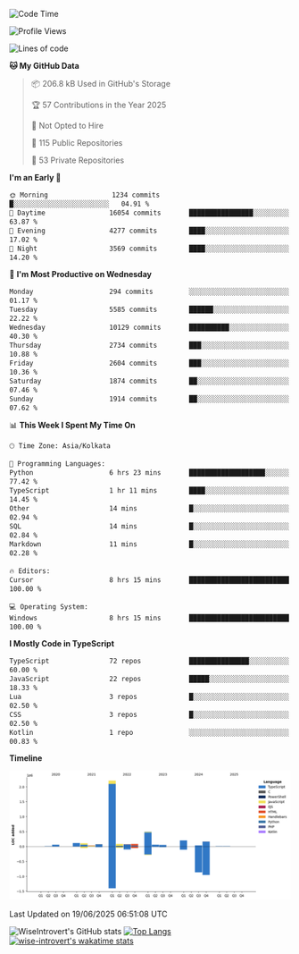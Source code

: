 <!--START_SECTION:waka-->
![Code Time](http://img.shields.io/badge/Code%20Time-2%2C349%20hrs%2037%20mins-blue)

![Profile Views](http://img.shields.io/badge/Profile%20Views-0-blue)

![Lines of code](https://img.shields.io/badge/From%20Hello%20World%20I%27ve%20Written-3.9%20million%20lines%20of%20code-blue)

**🐱 My GitHub Data** 

> 📦 206.8 kB Used in GitHub's Storage 
 > 
> 🏆 57 Contributions in the Year 2025
 > 
> 🚫 Not Opted to Hire
 > 
> 📜 115 Public Repositories 
 > 
> 🔑 53 Private Repositories 
 > 
**I'm an Early 🐤** 

```text
🌞 Morning                1234 commits        █░░░░░░░░░░░░░░░░░░░░░░░░   04.91 % 
🌆 Daytime                16054 commits       ████████████████░░░░░░░░░   63.87 % 
🌃 Evening                4277 commits        ████░░░░░░░░░░░░░░░░░░░░░   17.02 % 
🌙 Night                  3569 commits        ████░░░░░░░░░░░░░░░░░░░░░   14.20 % 
```
📅 **I'm Most Productive on Wednesday** 

```text
Monday                   294 commits         ░░░░░░░░░░░░░░░░░░░░░░░░░   01.17 % 
Tuesday                  5585 commits        ██████░░░░░░░░░░░░░░░░░░░   22.22 % 
Wednesday                10129 commits       ██████████░░░░░░░░░░░░░░░   40.30 % 
Thursday                 2734 commits        ███░░░░░░░░░░░░░░░░░░░░░░   10.88 % 
Friday                   2604 commits        ███░░░░░░░░░░░░░░░░░░░░░░   10.36 % 
Saturday                 1874 commits        ██░░░░░░░░░░░░░░░░░░░░░░░   07.46 % 
Sunday                   1914 commits        ██░░░░░░░░░░░░░░░░░░░░░░░   07.62 % 
```


📊 **This Week I Spent My Time On** 

```text
🕑︎ Time Zone: Asia/Kolkata

💬 Programming Languages: 
Python                   6 hrs 23 mins       ███████████████████░░░░░░   77.42 % 
TypeScript               1 hr 11 mins        ████░░░░░░░░░░░░░░░░░░░░░   14.45 % 
Other                    14 mins             █░░░░░░░░░░░░░░░░░░░░░░░░   02.94 % 
SQL                      14 mins             █░░░░░░░░░░░░░░░░░░░░░░░░   02.84 % 
Markdown                 11 mins             █░░░░░░░░░░░░░░░░░░░░░░░░   02.28 % 

🔥 Editors: 
Cursor                   8 hrs 15 mins       █████████████████████████   100.00 % 

💻 Operating System: 
Windows                  8 hrs 15 mins       █████████████████████████   100.00 % 
```

**I Mostly Code in TypeScript** 

```text
TypeScript               72 repos            ███████████████░░░░░░░░░░   60.00 % 
JavaScript               22 repos            █████░░░░░░░░░░░░░░░░░░░░   18.33 % 
Lua                      3 repos             █░░░░░░░░░░░░░░░░░░░░░░░░   02.50 % 
CSS                      3 repos             █░░░░░░░░░░░░░░░░░░░░░░░░   02.50 % 
Kotlin                   1 repo              ░░░░░░░░░░░░░░░░░░░░░░░░░   00.83 % 
```



**Timeline**

![Lines of Code chart](https://raw.githubusercontent.com/wise-introvert/wise-introvert/master/assets/bar_graph.png)


 Last Updated on 19/06/2025 06:51:08 UTC
<!--END_SECTION:waka-->

![WiseIntrovert's GitHub stats](https://github-readme-stats.vercel.app/api?username=wise-introvert&count_private=true&show_icons=true)
[![Top Langs](https://github-readme-stats.vercel.app/api/top-langs/?username=wise-introvert&langs_count=10)](https://github.com/anuraghazra/github-readme-stats)
[![wise-introvert's wakatime stats](https://github-readme-stats.vercel.app/api/wakatime?username=wiseintrovert)](https://github.com/anuraghazra/github-readme-stats)
